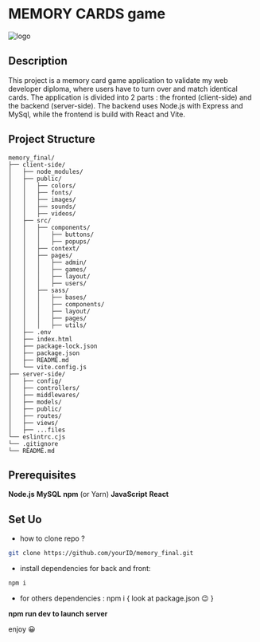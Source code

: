 # MEMORY CARDS game

![logo](https://github.com/houseOftaz/memory_final/assets/148223409/ec692db4-46c7-4284-b417-c9a5c0fbecda)

## Description

This project is a memory card game application to validate my web
developer diploma, where users have to turn over and match identical
cards.
The application is divided into 2 parts :
the fronted (client-side) and the backend (server-side). The backend
uses Node.js with Express and MySql, while the frontend is build with
React and Vite.

## Project Structure

```text
memory_final/
├── client-side/
│   ├── node_modules/
│   ├── public/
│   │   ├── colors/
│   │   ├── fonts/
│   │   ├── images/
│   │   ├── sounds/
│   │   ├── videos/
│   ├── src/
│   │   ├── components/
│   │   │   ├── buttons/
│   │   │   ├── popups/
│   │   ├── context/
│   │   ├── pages/
│   │   │   ├── admin/
│   │   │   ├── games/
│   │   │   ├── layout/
│   │   │   ├── users/
│   │   ├── sass/
│   │   │   ├── bases/
│   │   │   ├── components/
│   │   │   ├── layout/
│   │   │   ├── pages/
│   │   │   ├── utils/
│   ├── .env
│   ├── index.html
│   ├── package-lock.json
│   ├── package.json
│   ├── README.md
│   └── vite.config.js
├── server-side/
│   ├── config/
│   ├── controllers/
│   ├── middlewares/
│   ├── models/
│   ├── public/
│   ├── routes/
│   ├── views/
│   ├── ...files
└── eslintrc.cjs
└── .gitignore
└── README.md
```

## Prerequisites

**Node.js**
**MySQL**
**npm** (or Yarn)
**JavaScript**
**React**

## Set Uo

- how to clone repo ?

```bash
git clone https://github.com/yourID/memory_final.git
```

- install dependencies for back and front:

```bash
npm i
```

- for others dependencies : npm i { look at package.json :wink: }

**npm run dev to launch server**

enjoy :grinning:
